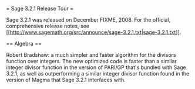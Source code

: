 = Sage 3.2.1 Release Tour =

Sage 3.2.1 was released on December FIXME, 2008. For the official, comprehensive release notes, see [[http://www.sagemath.org/src/announce/sage-3.2.1.txt|sage-3.2.1.txt]].

== Algebra ==

Robert Bradshaw: a much simpler and faster algorithm for the divisors function over integers. The new optimized code is faster than a similar integer divisor function in the version of PARI/GP that's bundled with Sage 3.2.1, as well as outperforming a similar integer divisor function found in the version of Magma that Sage 3.2.1 interfaces with.

